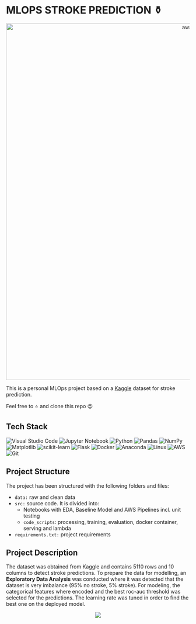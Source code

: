 # MLOPS STROKE PREDICTION ⚱️

<p align="center">
  <img width="976" alt="aws" src="https://github.com/benitomartin/peft-gemma-2b/assets/116911431/ad464ac5-e4d0-4ed0-bb36-a1dbe4b9c613">
</p>

This is a personal MLOps project based on a [Kaggle](https://www.kaggle.com/datasets/fedesoriano/stroke-prediction-dataset) dataset for stroke prediction. 

Feel free to ⭐ and clone this repo 😉

## Tech Stack

![Visual Studio Code](https://img.shields.io/badge/Visual%20Studio%20Code-0078d7.svg?style=for-the-badge&logo=visual-studio-code&logoColor=white)
![Jupyter Notebook](https://img.shields.io/badge/jupyter-%23FA0F00.svg?style=for-the-badge&logo=jupyter&logoColor=white)
![Python](https://img.shields.io/badge/python-3670A0?style=for-the-badge&logo=python&logoColor=ffdd54)
![Pandas](https://img.shields.io/badge/pandas-%23150458.svg?style=for-the-badge&logo=pandas&logoColor=white)
![NumPy](https://img.shields.io/badge/numpy-%23013243.svg?style=for-the-badge&logo=numpy&logoColor=white)
![Matplotlib](https://img.shields.io/badge/Matplotlib-%23d9ead3.svg?style=for-the-badge&logo=Matplotlib&logoColor=black)
![scikit-learn](https://img.shields.io/badge/scikit--learn-%23F7931E.svg?style=for-the-badge&logo=scikit-learn&logoColor=white)
![Flask](https://img.shields.io/badge/flask-%23000.svg?style=for-the-badge&logo=flask&logoColor=white)
![Docker](https://img.shields.io/badge/docker-%230db7ed.svg?style=for-the-badge&logo=docker&logoColor=white)
![Anaconda](https://img.shields.io/badge/Anaconda-%2344A833.svg?style=for-the-badge&logo=anaconda&logoColor=white)
![Linux](https://img.shields.io/badge/Linux-FCC624?style=for-the-badge&logo=linux&logoColor=white)
![AWS](https://img.shields.io/badge/AWS-%23FF9900.svg?style=for-the-badge&logo=amazon-aws&logoColor=white)
![Git](https://img.shields.io/badge/git-%23F05033.svg?style=for-the-badge&logo=git&logoColor=white)

## Project Structure

The project has been structured with the following folders and files:

- `data:` raw and clean data
- `src:` source code. It is divided into:
    - Notebooks with EDA, Baseline Model and AWS Pipelines incl. unit testing
    - `code_scripts`: processing, training, evaluation, docker container, serving and lambda
- `requirements.txt:` project requirements

## Project Description

The dataset was obtained from Kaggle and contains 5110  rows and 10 columns to detect stroke predictions. To prepare the data for modelling, an **Exploratory Data Analysis** was conducted where it was detected that the dataset is very imbalance (95% no stroke, 5% stroke). For modeling, the categorical features where encoded and the best roc-auc threshold was selected for the predictions. The learning rate was tuned in order to find the best one on the deployed model.

<p align="center">
    <img src="https://github.com/benitomartin/peft-gemma-2b/assets/116911431/f306a317-c7d7-470d-8adc-c36c7951d539">
    </p>
